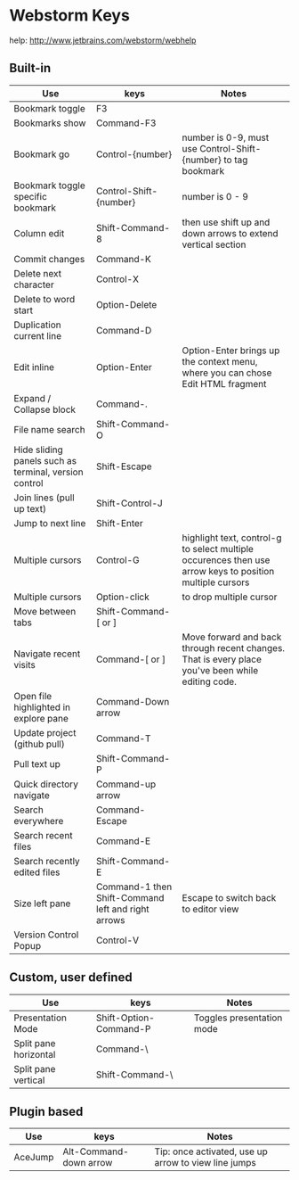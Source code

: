 # Webstorm Keys

help: http://www.jetbrains.com/webstorm/webhelp

## Built-in 

Use	|	keys    |   Notes
-----------	|---------------------------------------------------------- |   -----------------------
Bookmark toggle |   F3
Bookmarks show  |   Command-F3
Bookmark go |   Control-{number}    |   number is 0-9, must use Control-Shift-{number} to tag bookmark
Bookmark toggle specific bookmark   |   Control-Shift-{number}  | number is 0 - 9
Column edit  |   Shift-Command-8 |   then use shift up and down arrows to extend vertical section
Commit changes  |   Command-K
Delete next character   |   Control-X
Delete to word start    |   Option-Delete
Duplication current line    |   Command-D
Edit inline |   Option-Enter    |   Option-Enter brings up the context menu, where you can chose Edit HTML fragment
Expand / Collapse block |   Command-.
File name search    |   Shift-Command-O
Hide sliding panels such as terminal, version control   |   Shift-Escape
Join lines (pull up text)   |   Shift-Control-J
Jump to next line   |   Shift-Enter
Multiple cursors    |   Control-G   |   highlight text, control-g to select multiple occurences then use arrow keys to position multiple cursors
Multiple cursors    |   Option-click   |   to drop multiple cursor
Move between tabs   |   Shift-Command-[ or ]
Navigate recent visits  |   Command-[ or ]  |   Move forward and back through recent changes. That is every place you've been while editing code.
Open file highlighted in explore pane   |   Command-Down arrow
Update project (github pull) |   Command-T
Pull text up    |   Shift-Command-P
Quick directory navigate    |   Command-up arrow
Search everywhere   |   Command-Escape
Search recent files |   Command-E
Search recently edited files   |   Shift-Command-E
Size left pane  |   Command-1 then Shift-Command left and right arrows  | Escape to switch back to editor view
Version Control Popup   |   Control-V

## Custom, user defined 

Use	|	keys    |   Notes
-----------	|---------------------------------------------------------- |   -----------------------
Presentation Mode   |   Shift-Option-Command-P  | Toggles presentation mode
Split pane horizontal |   Command-\\
Split pane vertical |   Shift-Command-\\

## Plugin based

Use	|	keys    |   Notes
-----------	|---------------------------------------------------------- |   -----------------------
AceJump |   Alt-Command-down arrow  | Tip: once activated, use up arrow to view line jumps
